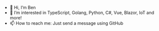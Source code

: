 - 👋 Hi, I’m Ben
- 👀 I’m interested in TypeScript, Golang, Python, C#, Vue, Blazor, IoT and more!
- 📫 How to reach me: Just send a message using GitHub

<!---
benjv22/benjv22 is a ✨ special ✨ repository because its `README.md` (this file) appears on your GitHub profile.
You can click the Preview link to take a look at your changes.
--->
